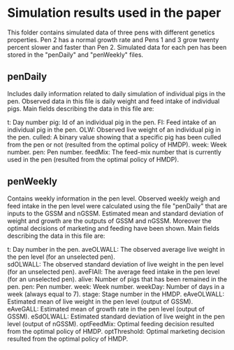 # Simulation results used in the paper

This folder contains simulated data of three pens with different genetics properties. Pen 2 has a normal growth rate and Pens 1 and 3 grow twenty percent slower and faster than Pen 2. Simulated data for each pen has been stored in the "penDaily" and "penWeekly" files.

## penDaily 

Includes daily information related to daily simulation of individual pigs in the pen. Observed data in this file is daily weight and feed intake of individual pigs. Main fields describing the data in this file are:  

  t: Day number
  pig: Id of an individual pig in the pen. 
  FI: Feed intake of an individual pig in the pen.
  OLW: Observed live weight of an individual pig in the pen.
  culled: A binary value showing that a specific  pig has been culled from the pen or not (resulted from the optimal policy of HMDP).
  week: Week number. 
  pen: Pen number. 
  feedMix: The feed-mix number that is currently used in the pen (resulted from the optimal policy of HMDP).

## penWeekly

Contains weekly information in the pen level. Observed weekly weigh and feed intake in the pen level were calculated using the file "penDaily" that are inputs to the GSSM and nGSSM. Estimated mean and standard deviation of weight and growth are the outputs of GSSM and nGSSM. Moreover the optimal decisions of marketing and feeding have been shown. Main fields describing the data in this file are:       

  t: Day number in the pen.
  aveOLWALL: The observed average live weight in the pen level (for an unselected pen).  
  sdOLWALL: The observed standard deviation of live weight in the pen level (for an unselected pen).
  aveFIAll: The average feed intake in the pen level (for an unselected pen).
  alive: Number of pigs that has been remained in the pen.
  pen: Pen number.
  week: Week number.
  weekDay: Number of days in a week (always equal to 7).
  stage: Stage number in the HMDP.
  eAveOLWALL: Estimated mean of live weight in the pen level (output of GSSM).  
  eAveGALL: Estimated mean of growth rate in the pen level (output of GSSM).
  eSdOLWALL: Estimated standard deviation of live weight in the pen level (output of nGSSM).
  optFeedMix: Optimal feeding decision resulted from the optimal policy of HMDP. 
  optThreshold: Optimal marketing decision resulted from the optimal policy of HMDP. 
